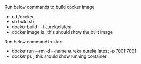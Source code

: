 Run below commands to build docker image
- cd <repo-root>/docker
- sh build.sh
- docker build . -t eureka:latest
- docker image ls , this should show the built image

Run below command to start
- docker run --rm -d --name eureka eureka:latest -p 7001:7001
- docker ps , this should show running container